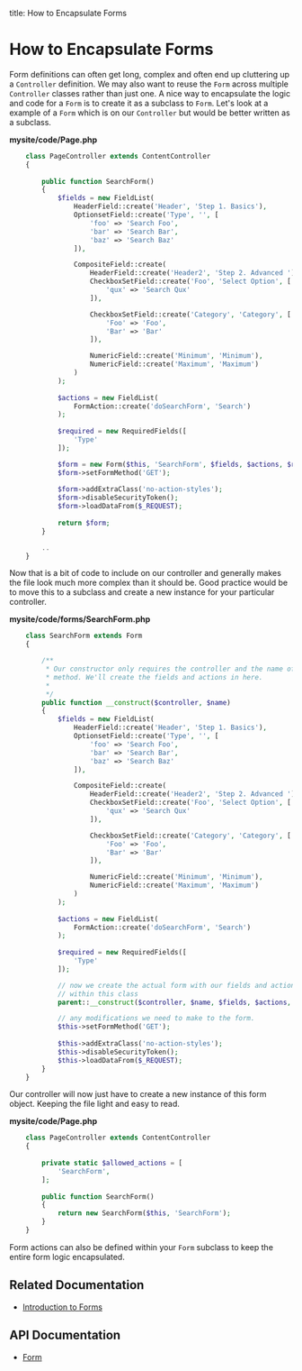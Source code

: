 title: How to Encapsulate Forms

# How to Encapsulate Forms

Form definitions can often get long, complex and often end up cluttering up a `Controller` definition. We may also want
to reuse the `Form` across multiple `Controller` classes rather than just one. A nice way to encapsulate the logic and 
code for a `Form` is to create it as a subclass to `Form`. Let's look at a example of a `Form` which is on our 
`Controller` but would be better written as a subclass.
	
**mysite/code/Page.php**


```php
	class PageController extends ContentController 
	{
		
		public function SearchForm() 
		{
			$fields = new FieldList(
				HeaderField::create('Header', 'Step 1. Basics'),
				OptionsetField::create('Type', '', [
					'foo' => 'Search Foo',
					'bar' => 'Search Bar',
					'baz' => 'Search Baz'
				]),

				CompositeField::create(
					HeaderField::create('Header2', 'Step 2. Advanced '),
					CheckboxSetField::create('Foo', 'Select Option', [
						'qux' => 'Search Qux'
					]),

					CheckboxSetField::create('Category', 'Category', [
						'Foo' => 'Foo',
						'Bar' => 'Bar'
					]),

					NumericField::create('Minimum', 'Minimum'),
					NumericField::create('Maximum', 'Maximum')
				)
			);
			
			$actions = new FieldList(
				FormAction::create('doSearchForm', 'Search')
			);
			
			$required = new RequiredFields([
				'Type'
			]);

			$form = new Form($this, 'SearchForm', $fields, $actions, $required);
			$form->setFormMethod('GET');
			
			$form->addExtraClass('no-action-styles');
			$form->disableSecurityToken();
			$form->loadDataFrom($_REQUEST);
		
			return $form;
		}

		..
	}

```

Now that is a bit of code to include on our controller and generally makes the file look much more complex than it 
should be. Good practice would be to move this to a subclass and create a new instance for your particular controller.

**mysite/code/forms/SearchForm.php**


```php
	class SearchForm extends Form 
	{

		/**
		 * Our constructor only requires the controller and the name of the form
		 * method. We'll create the fields and actions in here.
		 *
		 */
		public function __construct($controller, $name) 
		{
			$fields = new FieldList(
				HeaderField::create('Header', 'Step 1. Basics'),
				OptionsetField::create('Type', '', [
					'foo' => 'Search Foo',
					'bar' => 'Search Bar',
					'baz' => 'Search Baz'
				]),

				CompositeField::create(
					HeaderField::create('Header2', 'Step 2. Advanced '),
					CheckboxSetField::create('Foo', 'Select Option', [
						'qux' => 'Search Qux'
					]),

					CheckboxSetField::create('Category', 'Category', [
						'Foo' => 'Foo',
						'Bar' => 'Bar'
					]),

					NumericField::create('Minimum', 'Minimum'),
					NumericField::create('Maximum', 'Maximum')
				)
			);
			
			$actions = new FieldList(
				FormAction::create('doSearchForm', 'Search')
			);
			
			$required = new RequiredFields([
				'Type'
			]);

			// now we create the actual form with our fields and actions defined
			// within this class
			parent::__construct($controller, $name, $fields, $actions, $required);

			// any modifications we need to make to the form.
			$this->setFormMethod('GET');
		
			$this->addExtraClass('no-action-styles');
			$this->disableSecurityToken();
			$this->loadDataFrom($_REQUEST);
		}
	}

```

Our controller will now just have to create a new instance of this form object. Keeping the file light and easy to read.

**mysite/code/Page.php**


```php
	class PageController extends ContentController 
	{
		
		private static $allowed_actions = [
			'SearchForm',
		];
		
		public function SearchForm() 
		{
			return new SearchForm($this, 'SearchForm');
		}
	}

```

Form actions can also be defined within your `Form` subclass to keep the entire form logic encapsulated.

## Related Documentation

* [Introduction to Forms](../introduction)

## API Documentation

* [Form](api:SilverStripe\Forms\Form)

